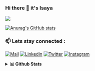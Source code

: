 ### Hi there 👋 it's Isaya

![](https://komarev.com/ghpvc/?username=okelloEnos&color=green)


[![Anurag's GitHub stats](https://github-readme-stats.vercel.app/api?username=okelloEnos&show_icons=true&theme=dark)](https://github.com/anuraghazra/github-readme-stats)
<!-- [![Top Langs](https://github-readme-stats.vercel.app/api/top-langs/?username=okelloEnos)](https://github.com/anuraghazra/github-readme-stats)
-->
### 📫 Lets stay connected :

[![Mail](https://img.shields.io/badge/-Say%20Hi!-green?style=for-the-badge&logo=gmail)](mailto:issyzac.iz@gmail.com)
[![Linkedin](https://img.shields.io/badge/-LinkedIn-green?style=for-the-badge&logo=Linkedin)](https://www.linkedin.com/in/issyzac/)
[![Twitter](https://img.shields.io/badge/-Twitter-green?style=for-the-badge&logo=twitter)](https://twitter.com/IsayaZachariah)
[![Instagram](https://img.shields.io/badge/-Instagram-green?style=for-the-badge&logo=instagram)](https://www.instagram.com/issyzac/)

<details>
  <summary><b>📊 Github Stats</b></summary>
  <p align="center"> <img src="https://github-readme-stats.vercel.app/api?username=patilshreyas&count_private=true&show_icons=true&include_all_commits=true" alt="Shreyas Patil | Stats" />
</details>
